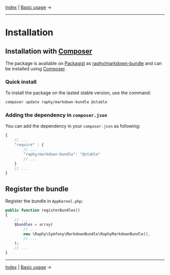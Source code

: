 [Index](index.md) | [Basic usage](basic-usage.md) &rarr;

---

# Installation

## Installation with [Composer](https://getcomposer.org/)

The package is available on [Packagist](https://packagist.org/) as [raphy/markdown-bundle](https://packagist.org/raphy/markdown-bundle)
and can be installed using [Composer](https://getcomposer.org/).

### Quick install

To install the package on the lasted stable version, use the command:

```bash
composer update raphy/markdown-bundle @stable
```

### Adding the dependency in `composer.json`

You can add the dependency in your `composer.json` as following:
```js
{
    // ...
    "require" : {
        // ...
        "raphy/markdown-bundle": "@stable"
        // ...
    }
    // ...
}
```

## Register the bundle

Register the bundle in `AppKernel.php`:

```php
public function registerBundles()
{
    // ...
    $bundles = array(
        // ...
        new \Raphy\Symfony\MarkdownBundle\RaphyMarkdownBundle(),
        // ...
    );
    // ...
}
```

---

[Index](index.md) | [Basic usage](basic-usage.md) &rarr;
